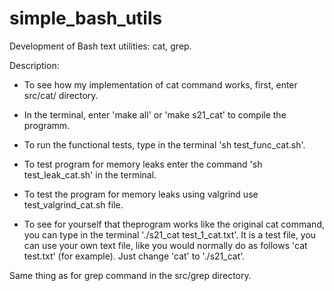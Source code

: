 # simple_bash_utils

Development of Bash text utilities: cat, grep.

Description:
- To see how my implementation of cat command works, first, enter src/cat/ directory.
- In the terminal, enter 'make all' or 'make s21_cat' to compile the programm.
- To run the functional tests, type in the terminal 'sh test_func_cat.sh'.
- To test program for memory leaks enter the command 'sh test_leak_cat.sh' in the terminal.
- To test the program for memory leaks using valgrind use test_valgrind_cat.sh file.

- To see for yourself that theprogram works like the original cat command, you can type in the terminal './s21_cat test_1_cat.txt'. It is a test file, you can use your own text file, like you would normally do as follows 'cat test.txt' (for example). Just change 'cat' to './s21_cat'.

Same thing as for grep command in the src/grep directory.
